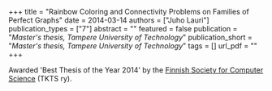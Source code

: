 +++
title = "Rainbow Coloring and Connectivity Problems on Families of Perfect Graphs"
date = 2014-03-14
authors = ["Juho Lauri"]
publication_types = ["7"]
abstract = ""
featured = false
publication = "*Master's thesis, Tampere University of Technology*"
publication_short = "*Master's thesis, Tampere University of Technology*"
tags = []
url_pdf = ""
+++

Awarded 'Best Thesis of the Year 2014' by the [Finnish Society for Computer Science](http://www.tkts.fi/finnish-society-computer-science) (TKTS ry).
